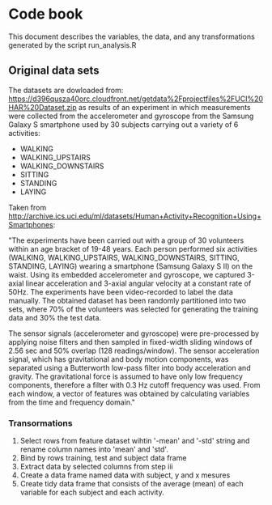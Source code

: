 Code book 
=================

This document describes the variables, the data, and any transformations generated by the script run_analysis.R

## Original data sets
The datasets are dowloaded from: https://d396qusza40orc.cloudfront.net/getdata%2Fprojectfiles%2FUCI%20HAR%20Dataset.zip as results of an experiment in which measurements were collected from the accelerometer and gyroscope from the Samsung Galaxy S smartphone used by 30 subjects carrying out a variety of 6 activities:

* WALKING
* WALKING_UPSTAIRS
* WALKING_DOWNSTAIRS
* SITTING
* STANDING
* LAYING

Taken from http://archive.ics.uci.edu/ml/datasets/Human+Activity+Recognition+Using+Smartphones:

"The experiments have been carried out with a group of 30 volunteers within an age bracket of 19-48 years. Each person performed six activities (WALKING, WALKING_UPSTAIRS, WALKING_DOWNSTAIRS, SITTING, STANDING, LAYING) wearing a smartphone (Samsung Galaxy S II) on the waist. Using its embedded accelerometer and gyroscope, we captured 3-axial linear acceleration and 3-axial angular velocity at a constant rate of 50Hz. The experiments have been video-recorded to label the data manually. The obtained dataset has been randomly partitioned into two sets, where 70% of the volunteers was selected for generating the training data and 30% the test data.

The sensor signals (accelerometer and gyroscope) were pre-processed by applying noise filters and then sampled in fixed-width sliding windows of 2.56 sec and 50% overlap (128 readings/window). The sensor acceleration signal, which has gravitational and body motion components, was separated using a Butterworth low-pass filter into body acceleration and gravity. The gravitational force is assumed to have only low frequency components, therefore a filter with 0.3 Hz cutoff frequency was used. From each window, a vector of features was obtained by calculating variables from the time and frequency domain."

### Transormations

1. Select rows from feature dataset wihtin '-mean' and '-std' string and rename column names into 'mean' and 'std'.
2. Bind by rows training, test and subject data frame
3. Extract data by selected columns from step iii
4. Create a data frame named data with subject, y and x mesures
5. Create tidy data frame that consists of the average (mean) of each variable for each subject and each activity.






